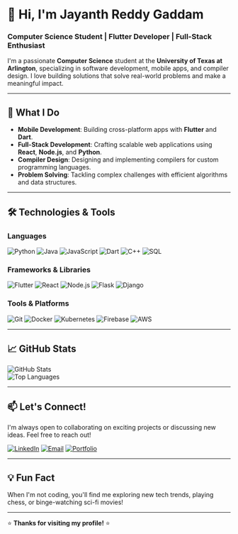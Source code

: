 # 👋 Hi, I'm Jayanth Reddy Gaddam  

### **Computer Science Student | Flutter Developer | Full-Stack Enthusiast**  
I'm a passionate **Computer Science** student at the **University of Texas at Arlington**, specializing in software development, mobile apps, and compiler design. I love building solutions that solve real-world problems and make a meaningful impact.  

---

## **🚀 What I Do**  
- **Mobile Development**: Building cross-platform apps with **Flutter** and **Dart**.  
- **Full-Stack Development**: Crafting scalable web applications using **React**, **Node.js**, and **Python**.  
- **Compiler Design**: Designing and implementing compilers for custom programming languages.  
- **Problem Solving**: Tackling complex challenges with efficient algorithms and data structures.  

---

## **🛠️ Technologies & Tools**  
### **Languages**  
![Python](https://img.shields.io/badge/Python-3776AB?style=for-the-badge&logo=python&logoColor=white)
![Java](https://img.shields.io/badge/Java-ED8B00?style=for-the-badge&logo=openjdk&logoColor=white)
![JavaScript](https://img.shields.io/badge/JavaScript-F7DF1E?style=for-the-badge&logo=javascript&logoColor=black)
![Dart](https://img.shields.io/badge/Dart-0175C2?style=for-the-badge&logo=dart&logoColor=white)
![C++](https://img.shields.io/badge/C++-00599C?style=for-the-badge&logo=c%2B%2B&logoColor=white)
![SQL](https://img.shields.io/badge/SQL-4479A1?style=for-the-badge&logo=mysql&logoColor=white)

### **Frameworks & Libraries**  
![Flutter](https://img.shields.io/badge/Flutter-02569B?style=for-the-badge&logo=flutter&logoColor=white)
![React](https://img.shields.io/badge/React-20232A?style=for-the-badge&logo=react&logoColor=61DAFB)
![Node.js](https://img.shields.io/badge/Node.js-339933?style=for-the-badge&logo=node.js&logoColor=white)
![Flask](https://img.shields.io/badge/Flask-000000?style=for-the-badge&logo=flask&logoColor=white)
![Django](https://img.shields.io/badge/Django-092E20?style=for-the-badge&logo=django&logoColor=white)

### **Tools & Platforms**  
![Git](https://img.shields.io/badge/Git-F05032?style=for-the-badge&logo=git&logoColor=white)
![Docker](https://img.shields.io/badge/Docker-2496ED?style=for-the-badge&logo=docker&logoColor=white)
![Kubernetes](https://img.shields.io/badge/Kubernetes-326CE5?style=for-the-badge&logo=kubernetes&logoColor=white)
![Firebase](https://img.shields.io/badge/Firebase-FFCA28?style=for-the-badge&logo=firebase&logoColor=black)
![AWS](https://img.shields.io/badge/AWS-232F3E?style=for-the-badge&logo=amazon-aws&logoColor=white)


---

## **📈 GitHub Stats**  
![GitHub Stats](https://github-readme-stats.vercel.app/api?username=JrGaddam&show_icons=true&theme=radical)  
![Top Languages](https://github-readme-stats.vercel.app/api/top-langs/?username=JrGaddam&layout=compact&theme=radical)  

---

## **📫 Let's Connect!**  
I'm always open to collaborating on exciting projects or discussing new ideas. Feel free to reach out!  

[![LinkedIn](https://img.shields.io/badge/LinkedIn-0077B5?style=for-the-badge&logo=linkedin&logoColor=white)](https://www.linkedin.com/in/jrgaddam/)
[![Email](https://img.shields.io/badge/Email-D14836?style=for-the-badge&logo=gmail&logoColor=white)](mailto:ascii.8192@gmail.com)
[![Portfolio](https://img.shields.io/badge/Portfolio-000000?style=for-the-badge&logo=about.me&logoColor=white)](https://jrgaddam.com/)  

---

## **💡 Fun Fact**  
When I'm not coding, you'll find me exploring new tech trends, playing chess, or binge-watching sci-fi movies!  

---

⭐️ **Thanks for visiting my profile!** ⭐️  
